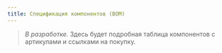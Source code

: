 ```yaml
---
title: Спецификация компонентов (BOM)
---
```


> _В разработке._  Здесь будет подробная таблица компонентов с артикулами и ссылками на покупку. 